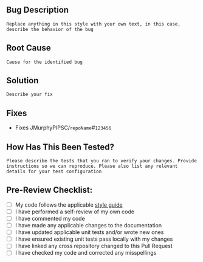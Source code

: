## Bug Description
`Replace anything in this style with your own text, in this case, describe the behavior of the bug`

## Root Cause
`Cause for the identified bug`

## Solution
`Describe your fix`

## Fixes
- Fixes JMurphyPIPSC/`repoName`#`123456`

## How Has This Been Tested?
`Please describe the tests that you ran to verify your changes. Provide instructions so we can reproduce. Please also list any relevant details for your test configuration`

## Pre-Review Checklist:
- [ ] My code follows the applicable [style guide][styleLink]
- [ ] I have performed a self-review of my own code
- [ ] I have commented my code
- [ ] I have made any applicable changes to the documentation
- [ ] I have updated applicable unit tests and/or wrote new ones
- [ ] I have ensured existing unit tests pass locally with my changes
- [ ] I have linked any cross repository changed to this Pull Request
- [ ] I have checked my code and corrected any misspellings

[styleLink]: https://www.github.com/JMurphyPIPSC/.github/docs/StyleGuide.md